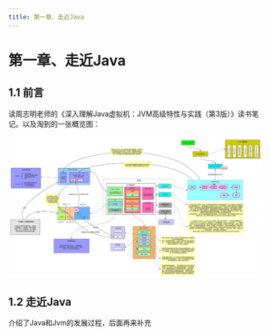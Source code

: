 ```yaml
---
title: 第一章、走近Java
---
```


# 第一章、走近Java

## 1.1 前言

读周志明老师的《深入理解Java虚拟机：JVM高级特性与实践（第3版）》读书笔记。以及淘到的一张概览图：

![JVM_overview](../../../images/java/jvm/JVM_overview.png)

## 1.2 走近Java

介绍了Java和Jvm的发展过程，后面再来补充